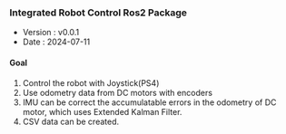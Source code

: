 ### Integrated Robot Control Ros2 Package

* Version : v0.0.1
* Date : 2024-07-11

#### Goal

1. Control the robot with Joystick(PS4)
2. Use odometry data from DC motors with encoders
3. IMU can be correct the accumulatable errors in the odometry of DC motor, which uses Extended Kalman Filter.
4. CSV data can be created.

